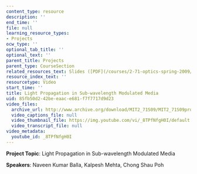 ```yaml
---
content_type: resource
description: ''
end_time: ''
file: null
learning_resource_types:
- Projects
ocw_type: ''
optional_tab_title: ''
optional_text: ''
parent_title: Projects
parent_type: CourseSection
related_resources_text: Slides ([PDF](/courses/2-71-optics-spring-2009/resources/mit2_71s09_sw08))
resource_index_text: ''
resourcetype: Video
start_time: ''
title: Light Propagation in Sub-wavelength Modulated Media
uid: 85fb50d2-42be-eaac-e681-f7f7717d9d23
video_files:
  archive_url: http://www.archive.org/download/MIT2_71S09/MIT2_71S09proj8_300k.mp4
  video_captions_file: null
  video_thumbnail_file: https://img.youtube.com/vi/_8TPfNfgH0I/default.jpg
  video_transcript_file: null
video_metadata:
  youtube_id: _8TPfNfgH0I
---
```


**Project Topic**: Light Propagation in Sub-wavelength Modulated Media

**Speakers**: Naveen Kumar Balla, Kalpesh Mehta, Chong Shau Poh



